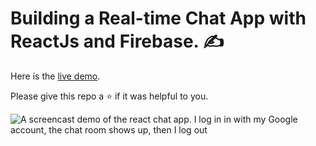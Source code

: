 # Building a Real-time Chat App with ReactJs and Firebase. :writing_hand:

Here is the [live demo](https://react-chat-timonwa.vercel.app/).

Please give this repo a ⭐ if it was helpful to you.

![A screencast demo of the react chat app. I log in in with my Google account, the chat room shows up, then I log out](https://user-images.githubusercontent.com/63044364/211147631-d8b8a732-1572-4801-ba01-99a271b77bc4.gif)
